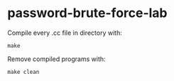 # password-brute-force-lab

Compile every .cc file in directory with:
``` 
make
```

Remove compiled programs with:
```
make clean
```
